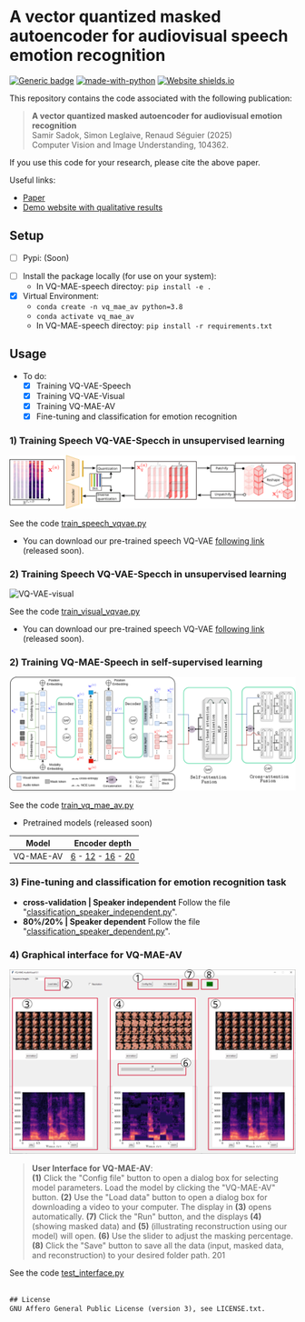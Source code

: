 
# A vector quantized masked autoencoder for audiovisual speech emotion recognition
[![Generic badge](https://img.shields.io/badge/<STATUS>-<in_progress>-<COLOR>.svg)]()
[![made-with-python](https://img.shields.io/badge/Made%20with-Python-1f425f.svg)](https://www.python.org/)
[![Website shields.io](https://img.shields.io/website-up-down-green-red/http/shields.io.svg)](https://samsad35.github.io/VQ-MAE-AudioVisual/)

[comment]: <> ([![PyPI version fury.io]&#40;https://badge.fury.io/py/ansicolortags.svg&#41;]&#40;https://test.pypi.org/project/&#41;)


This repository contains the code associated with the following publication:
> **A vector quantized masked autoencoder for audiovisual emotion recognition**<br> Samir Sadok, Simon Leglaive, Renaud Séguier (2025)<br>Computer Vision and Image Understanding, 104362.

If you use this code for your research, please cite the above paper.

Useful links:
- [Paper](https://www.sciencedirect.com/science/article/pii/S1077314225000852)
- [Demo website with qualitative results](https://samsad35.github.io/VQ-MAE-AudioVisual/)

## Setup 
- [ ] Pypi: (Soon) 

[comment]: <> (  - ``````)
- [ ] Install the package locally (for use on your system):  
  - In VQ-MAE-speech directoy: ```pip install -e .```
- [x] Virtual Environment: 
  - ```conda create -n vq_mae_av python=3.8```
  - ```conda activate vq_mae_av```
  - In VQ-MAE-speech directoy: ```pip install -r requirements.txt```

## Usage
* To do:
  * [x] Training VQ-VAE-Speech
  * [x] Training VQ-VAE-Visual
  * [X] Training VQ-MAE-AV
  * [X] Fine-tuning and classification for emotion recognition

### 1) Training Speech VQ-VAE-Specch in unsupervised learning

![VQ-VAE-audio](images/tokens-audio.svg)

See the code [train_speech_vqvae.py](train_speech_vqvae.py)
- You can download our pre-trained speech VQ-VAE [following link]() (released soon).

### 2) Training Speech VQ-VAE-Specch in unsupervised learning

![VQ-VAE-visual](images/tokens-visual.svg)

See the code [train_visual_vqvae.py](train_visual_vqvae.py)
- You can download our pre-trained speech VQ-VAE [following link]() (released soon).

### 2) Training VQ-MAE-Speech in self-supervised learning
![VQ-MAE](images/overview-new.svg)

See the code [train_vq_mae_av.py](train_vq_mae_av.py)
- Pretrained models (released soon)

| Model         	| Encoder depth    	| 
|---------------	|---------------------	|
| VQ-MAE-AV 	| [6]() - [12]() - [16]() - [20]() 	|

### 3) Fine-tuning and classification for emotion recognition task

- __cross-validation | Speaker independent__ Follow the file "[classification_speaker_independent.py](classification_speaker_independent.py)".
- __80%/20% | Speaker dependent__ Follow the file "[classification_speaker_dependent.py](classification_speaker_dependent.py)".

### 4) Graphical interface for VQ-MAE-AV
![interface](images/interface.svg)

> **User Interface for VQ-MAE-AV**: <br> **(1)** Click the "Config file" button to open a
dialog box for selecting model parameters. Load the model by clicking the "VQ-MAE-AV"
button. **(2)** Use the "Load data" button to open a dialog box for downloading a video to
your computer. The display in **(3)** opens automatically. **(7)** Click the "Run" button, and the
displays **(4)** (showing masked data) and **(5)** (illustrating reconstruction using our model)
will open. **(6)** Use the slider to adjust the masking percentage. **(8)** Click the "Save" button
to save all the data (input, masked data, and reconstruction) to your desired folder path.
201

See the code [test_interface.py](test_interface.py)
```

## License
GNU Affero General Public License (version 3), see LICENSE.txt.
